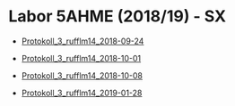 # Labor 5AHME (2018/19) - SX

  * [Protokoll_3_rufflm14_2018-09-24](https://github.com/HTLMechatronics/m14-la1-sx/blob/rufflm14/rufflm14/protokoll_3_rufflm14_2018-09-24.md)
  
  * [Protokoll_3_rufflm14_2018-10-01](https://github.com/HTLMechatronics/m14-la1-sx/blob/rufflm14/rufflm14/protokoll_3_rufflm14_2018-10-01.md)

* [Protokoll_3_rufflm14_2018-10-08](https://github.com/HTLMechatronics/m14-la1-sx/blob/rufflm14/rufflm14/protkoll_3_rufflm14_2018-10-08.md)

* [Protokoll_3_rufflm14_2019-01-28](https://github.com/HTLMechatronics/m14-la1-sx/blob/rufflm14/rufflm14/Protokoll_3_rufflm14_2019-01-28.md)
